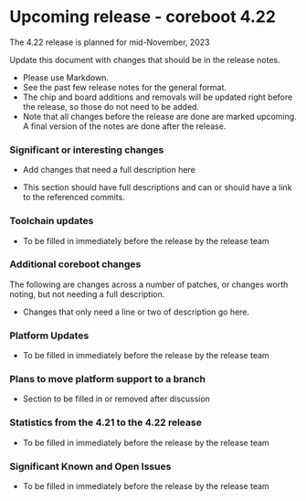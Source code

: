 Upcoming release - coreboot 4.22
========================================================================

The 4.22 release is planned for mid-November, 2023

Update this document with changes that should be in the release notes.

* Please use Markdown.
* See the past few release notes for the general format.
* The chip and board additions and removals will be updated right
  before the release, so those do not need to be added.
* Note that all changes before the release are done are marked upcoming.
  A final version of the notes are done after the release.

### Significant or interesting changes

* Add changes that need a full description here

* This section should have full descriptions and can or should have
  a link to the referenced commits.

### Toolchain updates

* To be filled in immediately before the release by the release team

### Additional coreboot changes

The following are changes across a number of patches, or changes worth
noting, but not needing a full description.

* Changes that only need a line or two of description go here.

### Platform Updates

* To be filled in immediately before the release by the release team

### Plans to move platform support to a branch

* Section to be filled in or removed after discussion

### Statistics from the 4.21 to the 4.22 release

* To be filled in immediately before the release by the release team


### Significant Known and Open Issues

* To be filled in immediately before the release by the release team
